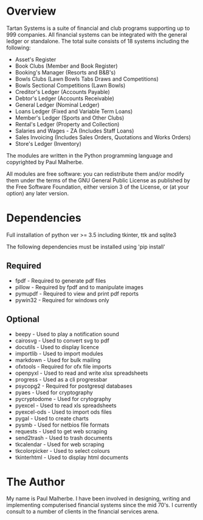 Overview
========
Tartan Systems is a suite of financial and club programs supporting up to 999 companies. All financial systems can be integrated with the general ledger or standalone. The total suite consists of 18 systems including the following:

+ Asset's Register
+ Book Clubs (Member and Book Register)
+ Booking's Manager (Resorts and B&B's)
+ Bowls Clubs (Lawn Bowls Tabs Draws and Competitions)
+ Bowls Sectional Competitions (Lawn Bowls)
+ Creditor's Ledger (Accounts Payable)
+ Debtor's Ledger (Accounts Receivable)
+ General Ledger (Nominal Ledger)
+ Loans Ledger (Fixed and Variable Term Loans)
+ Member's Ledger (Sports and Other Clubs)
+ Rental's Ledger (Property and Collection)
+ Salaries and Wages - ZA (Includes Staff Loans)
+ Sales Invoicing (Includes Sales Orders, Quotations and Works Orders)
+ Store's Ledger (Inventory)

The modules are written in the Python programming language and copyrighted by Paul Malherbe.

All modules are free software: you can redistribute them and/or modify them under the terms of the GNU General Public License as published by the Free Software Foundation, either version 3 of the License, or (at your option) any later version.

Dependencies
============
Full installation of python ver >= 3.5 including tkinter, ttk and sqlite3

The following dependencies must be installed using 'pip install'

Required
--------
+ fpdf            - Required to generate pdf files
+ pillow          - Required by fpdf and to manipulate images
+ pymupdf         - Required to view and print pdf reports
+ pywin32         - Required for windows only

Optional
--------
+ beepy           - Used to play a notification sound
+ cairosvg        - Used to convert svg to pdf
+ docutils        - Used to display licence
+ importlib       - Used to import modules
+ markdown        - Used for bulk mailing
+ ofxtools        - Required for ofx file imports
+ openpyxl        - Used to read and write xlsx spreadsheets
+ progress        - Used as a cli progressbar
+ psycopg2        - Required for postgresql databases
+ pyaes           - Used for cryptography
+ pycryptodome    - Used for crytography
+ pyexcel         - Used to read xls spreadsheets
+ pyexcel-ods     - Used to import ods files
+ pygal           - Used to create charts
+ pysmb           - Used for netbios file formats
+ requests        - Used to get web scraping
+ send2trash      - Used to trash documents
+ tkcalendar      - Used for web scraping
+ tkcolorpicker   - Used to select colours
+ tkinterhtml     - Used to display html documents

The Author
==========
My name is Paul Malherbe. I have been involved in designing, writing and implementing computerised financial systems since the mid 70's. I currently consult to a number of clients in the financial services arena.
